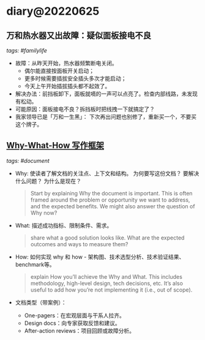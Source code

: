 # diary@20220625

## 万和热水器又出故障：疑似面板接电不良
_tags: #familylife_

- 故障：从昨天开始，热水器频繁断电关闭。
   - 偶尔能直接按面板开关启动；
   - 更多时候需要插拔安全插头多次才能启动；
   - 今天上午开始插拔插头都不起效了。
- 解决办法：前挡板卸下，面板就嘀的一声可以点亮了。检查内部线路，未发现有松动。
- 可能原因：面板接电不良？拆挡板时把线拽一下就搞定了？
- 我家领导已是「万和一生黑」：
      下次再出问题也别修了，重新买一个，不要买这个牌子。

## [Why-What-How 写作框架](https://eugeneyan.com/writing/writing-docs-why-what-how/)
_tags: #document_

- Why: 使读者了解文档的关注点、上下文和结构。
   为何要写这份文档？
   要解决什么问题？
   为什么是现在？
   > Start by explaining Why the document is important.
      This is often framed around the problem or opportunity we want to address, and the expected benefits.
      We might also answer the question of Why now?

- What: 描述成功指标、限制条件、需求。
  > share what a good solution looks like.
      What are the expected outcomes and ways to measure them?

- How: 如何实现 why 和 how - 架构图、技术选型分析、技术验证结果、benchmark等。
  > explain How you’ll achieve the Why and What.
   This includes methodology, high-level design, tech decisions, etc.
   It’s also useful to add how you’re not implementing it (i.e., out of scope).

- 文档类型（带案例）：
  - One-pagers：在宏观层面与干系人拉齐。
  - Design docs：向专家获取反馈和建议。
  - After-action reviews：项目回顾或故障分析。
